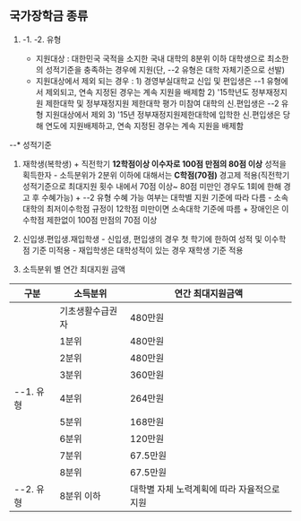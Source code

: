 ## 국가장학금 종류

1. -1. -2. 유형
 
    -  지원대상 : 대한민국 국적을 소지한 국내 대학의 8분위 이하 대학생으로 최소한의 성적기준을 충족하는 경우에 지원(단, --2 유형은 대학 자체기준으로 선발)
    -  지원대상에서 제외 되는 경우 : 1) 경영부실대학교 신입 및 편입생은 --1 유형에서 제외되고, 연속 지정된 경우는 계속 지원을 배제함
                                     2) '15학년도 정부재정지원 제한대학 및 정부재정지원 제한대학 평가 미참여 대학의 신.편입생은 --2 유형 지원대상에서 제외
			             3) '15년 정부재정지원제한대학에 입학한 신.편입생은 당해 연도에 지원배제하고, 연속 지정된 경우는 계속 지원을 배제함
 
 --* 성적기준 
  1) 재학생(복학생) + 직전학기 **12학점이상 이수자로 100점 만점의 80점 이상** 성적을 획득한자 
                    - 소득분위가 2분위 이하에 대해서는 **C학점(70점)** 경고제 적용(직전학기 성적기준으로 최대지원 횟수 내에서 70점 이상~ 80점 미만인 경우도 1회에 한해 경고 후 수혜가능)
	            + --2 유형 수혜 가능 여부는 대학별 지원 기준에 따라 다름
    	            - 소속대학의 최저이수학점 규정이 12학점 미만이면 소속대학 기준에 따름
	            +  장애인은 이수학점 제한없이 100점 만점의 70점 이상

  2) 신입생.편입생.재입학생 - 신입생, 편입생의 경우 첫 학기에 한하여 성적 및 이수학점 기준 미적용
   			    - 재입학생은 대학성적이 있는 경우 재학생 기준 적용

  3) 소득분위 별 연간 최대지원 금액

  구분     | 소득분위         | 연간 최대지원금액 |
  -------- |----------------- |------------------ |
           | 기초생활수급권자 | 480만원		  |     
	   |       1분위      |	480만원		  | 
	   |	   2분위      | 480만원		  |
           |       3분위      |	360만원		  |		
  --1. 유형  |       4분위      |	264만원	 	  |	
           |       5분위      | 168만원		  |
           |       6분위      | 120만원		  |
	   |	   7분위      | 67.5만원	  |
           |       8분위      | 67.5만원	  |
  --2. 유형 | 8분위 이하       | 대학별 자체 노력계획에 따라 자율적으로 지원 |
